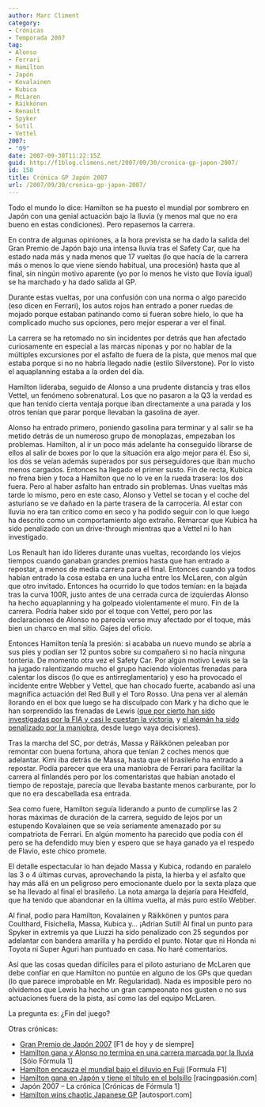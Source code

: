 ```yaml
---
author: Marc Climent
category:
- Crónicas
- Temporada 2007
tag:
- Alonso
- Ferrari
- Hamilton
- Japón
- Kovalainen
- Kubica
- McLaren
- Räikkönen
- Renault
- Spyker
- Sutil
- Vettel
2007:
- "09"
date: 2007-09-30T11:22:15Z
guid: http://f1blog.climens.net/2007/09/30/cronica-gp-japon-2007/
id: 150
title: Crónica GP Japón 2007
url: /2007/09/30/cronica-gp-japon-2007/
---
```


Todo el mundo lo dice: Hamilton se ha puesto el mundial por sombrero en Japón con una genial actuación bajo la lluvia (y menos mal que no era bueno en estas condiciones). Pero repasemos la carrera.

En contra de algunas opiniones, a la hora prevista se ha dado la salida del Gran Premio de Japón bajo una intensa lluvia tras el Safety Car, que ha estado nada más y nada menos que 17 vueltas (lo que hacía de la carrera más o menos lo que viene siendo habitual, una procesión) hasta que al final, sin ningún motivo aparente (yo por lo menos he visto que llovía igual) se ha marchado y ha dado salida al GP.

Durante estas vueltas, por una confusión con una norma o algo parecido (eso dicen en Ferrari), los autos rojos han entrado a poner ruedas de mojado porque estaban patinando como si fueran sobre hielo, lo que ha complicado mucho sus opciones, pero mejor esperar a ver el final.

La carrera se ha retomado no sin incidentes por detrás que han afectado curiosamente en especial a las marcas niponas y por no hablar de la múltiples excursiones por el asfalto de fuera de la pista, que menos mal que estaba porque si no no habría llegado nadie (estilo Silverstone). Por lo visto el aquaplanning estaba a la orden del día.

Hamilton lideraba, seguido de Alonso a una prudente distancia y tras ellos Vettel, un fenómeno sobrenatural. Los que no pasaron a la Q3 la verdad es que han tenido cierta ventaja porque iban directamente a una parada y los otros tenían que parar porque llevaban la gasolina de ayer.

Alonso ha entrado primero, poniendo gasolina para terminar y al salir se ha metido detrás de un numeroso grupo de monoplazas, empezaban los problemas. Hamilton, al ir un poco más adelante ha conseguido librarse de ellos al salir de boxes por lo que la situación era algo mejor para él. Eso si, los dos se veían además superados por sus perseguidores que iban mucho menos cargados. Entonces ha llegado el primer susto. Fin de recta, Kubica no frena bien y toca a Hamilton que no lo ve en la rueda trasera: los dos fuera. Pero al haber asfalto han entrado sin problemas. Unas vueltas más tarde lo mismo, pero en este caso, Alonso y Vettel se tocan y el coche del asturiano se ve dañado en la parte trasera de la carrocería. Al estar con lluvia no era tan crítico como en seco y ha podido seguir con lo que luego ha descrito como un comportamiento algo extraño. Remarcar que Kubica ha sido penalizado con un drive-through mientras que a Vettel ni lo han investigado.

Los Renault han ido líderes durante unas vueltas, recordando los viejos tiempos cuando ganaban grandes premios hasta que han entrado a repostar, a menos de media carrera para el final. Entonces cuando ya todos habían entrado la cosa estaba en una lucha entre los McLaren, con algún que otro invitado. Entonces ha ocurrido lo que todos temían: en la bajada tras la curva 100R, justo antes de una cerrada curca de izquierdas Alonso ha hecho aquaplanning y ha golpeado violentamente el muro. Fin de la carrera. Podría haber sido por el toque con Vettel, pero por las declaraciones de Alonso no parecía verse muy afectado por el toque, más bien un charco en mal sitio. Gajes del oficio.

Entonces Hamilton tenía la presión: si acababa un nuevo mundo se abría a sus pies y podían ser 12 puntos sobre su compañero si no hacía ninguna tontería. De momento otra vez el Safety Car. Por algún motivo Lewis se la ha jugado ralentizando mucho el grupo haciendo violentas frenadas para calentar los discos (lo que es antirreglamentario) y eso ha provocado el incidente entre Webber y Vettel, que han chocado fuerte, acabando así una magnífica actuación del Red Bull y el Toro Rosso. Una pena ver al alemán llorando en el box que luego se ha disculpado con Mark y ha dicho que le han sorprendido las frenadas de Lewis ([que por cierto han sido investigadas por la FIA y casi le cuestan la victoria](http://www.racingpasion.com/2007/09/30-la-fia-casi-le-quita-la-victoria-a-hamilton-en-japon), y [el alemán ha sido penalizado por la maniobra](http://soloformula1.wordpress.com/2007/09/30/vettel-penalizado-por-el-accidente-con-webber/), desde luego vaya decisiones).

Tras la marcha del SC, por detrás, Massa y Räikkönen peleaban por remontar con buena fortuna, ahora que tenían 2 coches menos que adelantar. Kimi iba detrás de Massa, hasta que el brasileño ha entrado a repostar. Podía parecer que era una maniobra de Ferrari para facilitar la carrera al finlandés pero por los comentaristas que habían anotado el tiempo de repostaje, parecía que llevaba bastante menos carburante, por lo que no era descabellada esa entrada.

Sea como fuere, Hamilton seguía liderando a punto de cumplirse las 2 horas máximas de duración de la carrera, seguido de lejos por un estupendo Kovalainen que se veía seriamente amenazado por su compatriota de Ferrari. En algún momento ha parecido que podía con él pero se ha defendido muy bien y espero que se haya ganado ya el respedo de Flavio, este chico promete.

El detalle espectacular lo han dejado Massa y Kubica, rodando en paralelo las 3 o 4 últimas curvas, aprovechando la pista, la hierba y el asfalto que hay más allá en un peligroso pero emocionante duelo por la sexta plaza que se ha llevado al final el brasileño. La nota amarga la dejaría para Heidfeld, que ha tenido que abandonar en la última vuelta, al más puro estilo Webber.

Al final, podio para Hamilton, Kovalainen y Räikkönen y puntos para Coulthard, Fisichella, Massa, Kubica y&#8230; ¡Adrian Sutil! Al final un punto para Spyker in extremis ya que Liuzzi ha sido penalizado con 25 segundos por adelantar con bandera amarilla y ha perdido el punto. Notar que ni Honda ni Toyota ni Super Aguri han puntuado en casa. No haré comentarios.

Así que las cosas quedan difíciles para el piloto asturiano de McLaren que debe confiar en que Hamilton no puntúe en alguno de los GPs que quedan (lo que parece improbable en Mr. Regularidad). Nada es imposible pero no olvidemos que Lewis ha hecho un gran campeonato nos gusten o no sus actuaciones fuera de la pista, así como las del equipo McLaren.

La pregunta es: ¿Fin del juego?

Otras crónicas:

  * [Gran Premio de Japón 2007](http://f1dehoyydesiempre.blogspot.com/2007/09/gran-premio-de-japn-2007.html) [F1 de hoy y de siempre]
  * [Hamilton gana y Alonso no termina en una carrera marcada por la lluvia](http://soloformula1.wordpress.com/2007/09/30/hamilton-gana-y-alonso-no-termina-en-una-carrera-marcada-por-la-lluvia/) [Sólo Fórmula 1]
  * [Hamilton encauza el mundial bajo el diluvio en Fuji](http://www.formulaf1.es/43/hamilton-encauza-el-mundial-bajo-el-diluvio-en-fuji/) [Formula F1]
  * [Hamilton gana en Japón y tiene el título en el bolsillo](http://www.racingpasion.com/2007/09/30-hamilton-gana-en-japon-y-tiene-el-titulo-en-el-bolsillo) [racingpasión.com]
  * Japón 2007 &#8211; La crónica [Crónicas de Fórmula 1]
  * [Hamilton wins chaotic Japanese GP](http://www.autosport.com/news/report.php/id/62862) [autosport.com]